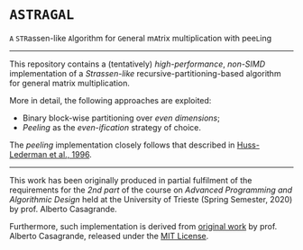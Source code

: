 # `ASTRAGAL`

`A` `STR`assen-like `A`lgorithm for `G`eneral m`A`trix multiplication with pee`L`ing

---

This repository contains a (tentatively) *high-performance*, *non-SIMD* implementation of a *Strassen-like* recursive-partitioning-based algorithm for general matrix multiplication.  

More in detail, the following approaches are exploited:

- Binary block-wise partitioning over *even dimensions*;
- *Peeling* as the *even-ification* strategy of choice.

The *peeling* implementation closely follows that described in [Huss-Lederman et al., 1996](https://ieeexplore.ieee.org/document/1392903).

---

This work has been originally produced in partial fulfilment of the requirements for the *2nd part* of the course on *Advanced Programming and Algorithmic Design* held at the University of Trieste (Spring Semester, 2020) by prof. Alberto Casagrande.  

Furthermore, such implementation is derived from [original work](https://github.com/albertocasagrande/AD_strassen_template) by prof. Alberto Casagrande, released under the [MIT License](https://github.com/albertocasagrande/AD_strassen_template/blob/master/LICENSE).
